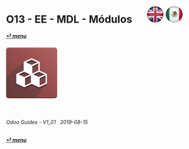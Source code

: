 # O13 - EE - MDL - Módulos &nbsp;&nbsp;&nbsp;&nbsp; [![en-uk](/doc/img/flg/en-uk-flg-btn-sml.png)](/en-uk/o13/ee/mdl/en-uk-o13-ee-mdl-guides.md) [ ![es-mx](/doc/img/flg/es-mx-flg-btn-sml.png)](/es-mx/o13/ee/mdl/es-mx-o13-ee-mdl-guides.md)
#### [_&#x23CE; menu_](/en-uk/o13/ee/en-uk-o13-ee-guides-menu.md "Regresar al menú de EE")  
### ![mdl](/doc/img/app/big/mdl.png)
[ⱽ¹²³⁴⁵⁶⁷⁸⁹⁰⁻]: # (ⱽ¹²³⁴⁵⁶⁷⁸⁹⁰⁻)

<br>

###### Odoo Guides - V1_01 &nbsp; 2019-08-15  
**[_&#x23CE; menu_](/en-uk/o13/ee/en-uk-o13-ee-guides-menu.md)**  
